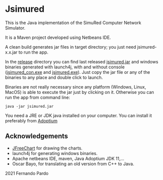 Jsimured
========

This is the Java implementation of the SimuRed Computer Network Simulator.

It is a Maven project developed using Netbeans IDE.

A clean build generates jar files in target directory; you just need jsimured-x.x.jar to run the app.

In the [release](release) directory you can find last released [jsimured.jar](release/jsimured.jar) and windows binaries generated with launch4j, with and without console ([jsimured_con.exe](release/jsimured_con.exe) and [jsimured.exe](release/jsimured.exe)). Just copy the jar file or any of the binaries to any place and double click to launch.

Binaries are not really necessary since any platform (Windows, Linux, MacOS) is able to execute the jar just by clicking on it. Otherwise you can run the app from command line:

    java -jar jsimured.jar

You need a JRE or JDK java installed on your computer. You can install it preferably from [Adoptium](https://adoptium.net)

Acknowledgements
----------------

- [JFreeChart](https://www.jfree.org/jfreechart/) for drawing the charts.
- launch4j for generating windows binaries.
- Apache netbeans IDE, maven, Java Adoptium JDK 11,...
- Oscar Bayo, for translating an old version from C++ to Java.

2021 Fernando Pardo
